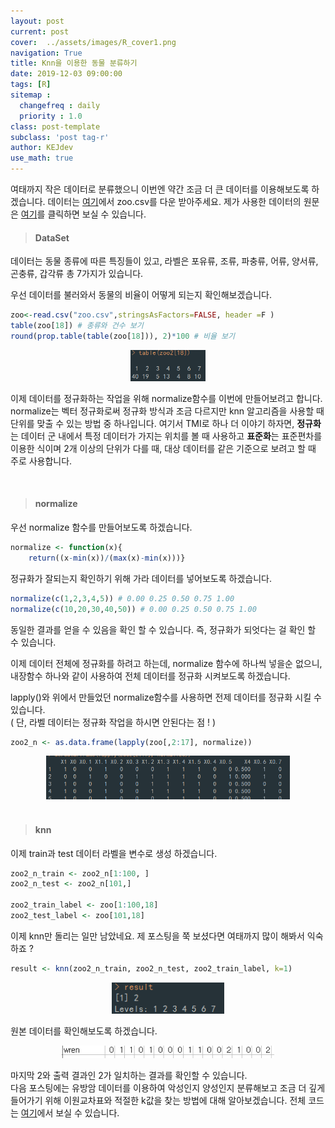 ```yaml
---
layout: post
current: post
cover:  ../assets/images/R_cover1.png
navigation: True
title: Knn을 이용한 동물 분류하기
date: 2019-12-03 09:00:00
tags: [R]
sitemap :
  changefreq : daily
  priority : 1.0
class: post-template
subclass: 'post tag-r'
author: KEJdev
use_math: true
---  
```



여태까지 작은 데이터로 분류했으니 이번엔 약간 조금 더 큰 데이터를 이용해보도록 하겠습니다. 데이터는 [여기](https://github.com/KEJdev/DataSet/tree/master/DataSet)에서 zoo.csv를 다운 받아주세요. 제가 사용한 데이터의 원문은 [여기](http://archive.ics.uci.edu/ml/datasets/zoo)를 클릭하면 보실 수 있습니다.     



> #### DataSet    

데이터는 동물 종류에 따른 특징들이 있고, 라벨은 포유류, 조류, 파충류, 어류, 양서류, 곤충류, 갑각류 총 7가지가 있습니다.   

우선 데이터를 불러와서 동물의 비율이 어떻게 되는지 확인해보겠습니다.  

```r
zoo<-read.csv("zoo.csv",stringsAsFactors=FALSE, header =F )
table(zoo[18]) # 종류와 건수 보기
round(prop.table(table(zoo[18])), 2)*100 # 비율 보기 
```
<center><img src="../assets/images/r6.png" width="120" height="50"></center> 


이제 데이터를 정규화하는 작업을 위해 normalize함수를 이번에 만들어보려고 합니다. normalize는 벡터 정규화로써 정규화 방식과 조금 다르지만 knn 알고리즘을 사용할 때 단위를 맞출 수 있는 방법 중 하나입니다. 여기서 TMI로 하나 더 이야기 하자면, **정규화**는 데이터 군 내에서 특정 데이터가 가지는 위치를 볼 때 사용하고 **표준화**는 표준편차를 이용한 식이며 2개 이상의 단위가 다를 때, 대상 데이터를 같은 기준으로 보려고 할 때 주로 사용합니다.  

<br>  



> #### normalize  

우선 normalize 함수를 만들어보도록 하겠습니다.  

```r
normalize <- function(x){
    return((x-min(x))/(max(x)-min(x)))}
```

정규화가 잘되는지 확인하기 위해 가라 데이터를 넣어보도록 하겠습니다.  

```r
normalize(c(1,2,3,4,5)) # 0.00 0.25 0.50 0.75 1.00
normalize(c(10,20,30,40,50)) # 0.00 0.25 0.50 0.75 1.00
```

동일한 결과를 얻을 수 있음을 확인 할 수 있습니다. 즉, 정규화가 되엇다는 걸 확인 할 수 있습니다.  

이제 데이터 전체에 정규화를 하려고 하는데, normalize 함수에 하나씩 넣을순 없으니, 내장함수 하나와 같이 사용하여 전체 데이터를 정규화 시켜보도록 하겠습니다.   

lapply()와 위에서 만들었던 normalize함수를 사용하면 전제 데이터를 정규화 시킬 수 있습니다.  
( 단, 라벨 데이터는 정규화 작업을 하시면 안된다는 점 ! )  

```r
zoo2_n <- as.data.frame(lapply(zoo[,2:17], normalize))
```

<center><img src="../assets/images/r7.png" width="390" height="70"></center> 

<br>  


> #### knn  

이제 train과 test 데이터 라벨을 변수로 생성 하겠습니다.  

```r
zoo2_n_train <- zoo2_n[1:100, ]
zoo2_n_test <- zoo2_n[101,]

zoo2_train_label <- zoo[1:100,18]
zoo2_test_label <- zoo[101,18]
```

이제 knn만 돌리는 일만 남았네요. 제 포스팅을 쭉 보셨다면 여태까지 많이 해봐서 익숙하죠 ? 

```r
result <- knn(zoo2_n_train, zoo2_n_test, zoo2_train_label, k=1)
```

<center><img src="../assets/images/r8.png" width="180" height="50"></center>

원본 데이터를 확인해보도록 하겠습니다. 

<center><img src="../assets/images/r9.png" width="340" height="20"></center>

마지막 2와 출력 결과인 2가 일치하는 결과를 확인할 수 있습니다.   
다음 포스팅에는 유방암 데이터를 이용하여 악성인지 양성인지 분류해보고 조금 더 깊게 들어가기 위해 이원교차표와 적절한 k값을 찾는 방법에 대해 알아보겠습니다. 전체 코드는 [여기](https://github.com/KEJdev/R-Example)에서 보실 수 있습니다.
